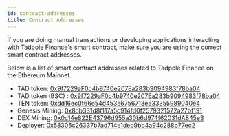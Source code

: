 ```yaml
---
id: contract-addresses
title: Contract Addresses
---
```


If you are doing manual transactions or developing applications interacting with Tadpole Finance's smart contract, make sure you are using the correct smart contract addresses.

Below is a list of smart contract addresses related to Tadpole Finance on the Ethereum Mainnet.

* TAD token: [0x9f7229aF0c4b9740e207Ea283b9094983f78ba04](https://etherscan.io/address/0x9f7229aF0c4b9740e207Ea283b9094983f78ba04)
* TAD token (BSC) : [0x9f7229aF0c4b9740e207Ea283b9094983f78ba04](https://bscscan.com/token/0x9f7229aF0c4b9740e207Ea283b9094983f78ba04)
* TEN token: [0xdd16ec0f66e54d453e6756713e533355989040e4](https://etherscan.io/address/0xdd16ec0f66e54d453e6756713e533355989040e4)
* Genesis Mining: [0x8cb331d8f117a5c914fd0f2579321572a27bf191](https://etherscan.io/address/0x8cb331d8f117a5c914fd0f2579321572a27bf191)
* DEX Mining: [0x0c14e822E43796d955a30b6d974f62031dA845e3](https://etherscan.io/address/0x0c14e822E43796d955a30b6d974f62031dA845e3)
* Deployer: [0x58305c26337b7ad714e1deb9bb4a94c288b77ec2](https://etherscan.io/address/0x58305c26337b7ad714e1deb9bb4a94c288b77ec2)

